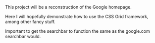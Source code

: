 This project will be a reconstruction of the Google homepage.

Here I will hopefully demonstrate how to use the CSS Grid framework, among other fancy stuff.

Important to get the searchbar to function the same as the google.com searchbar would.
